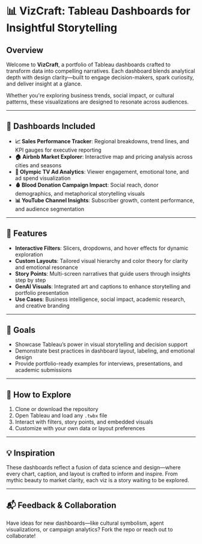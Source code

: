 # 📊 VizCraft: Tableau Dashboards for Insightful Storytelling

## Overview  
Welcome to **VizCraft**, a portfolio of Tableau dashboards crafted to transform data into compelling narratives. Each dashboard blends analytical depth with design clarity—built to engage decision-makers, spark curiosity, and deliver insight at a glance.

Whether you're exploring business trends, social impact, or cultural patterns, these visualizations are designed to resonate across audiences.

---

## 📘 Dashboards Included  
- **📈 Sales Performance Tracker**: Regional breakdowns, trend lines, and KPI gauges for executive reporting  
- **🏠 Airbnb Market Explorer**: Interactive map and pricing analysis across cities and seasons  
- **🎥 Olympic TV Ad Analytics**: Viewer engagement, emotional tone, and ad spend visualization  
- **🩸 Blood Donation Campaign Impact**: Social reach, donor demographics, and metaphorical storytelling visuals  
- **📊 YouTube Channel Insights**: Subscriber growth, content performance, and audience segmentation

---

## 🔧 Features  
- **Interactive Filters**: Slicers, dropdowns, and hover effects for dynamic exploration  
- **Custom Layouts**: Tailored visual hierarchy and color theory for clarity and emotional resonance  
- **Story Points**: Multi-screen narratives that guide users through insights step by step  
- **GenAI Visuals**: Integrated art and captions to enhance storytelling and portfolio presentation  
- **Use Cases**: Business intelligence, social impact, academic research, and creative branding

---

## 🎯 Goals  
- Showcase Tableau’s power in visual storytelling and decision support  
- Demonstrate best practices in dashboard layout, labeling, and emotional design  
- Provide portfolio-ready examples for interviews, presentations, and academic submissions

---

## 🚀 How to Explore  
1. Clone or download the repository  
2. Open Tableau and load any `.twbx` file  
3. Interact with filters, story points, and embedded visuals  
4. Customize with your own data or layout preferences

---

## 💡 Inspiration  
These dashboards reflect a fusion of data science and design—where every chart, caption, and layout is crafted to inform and inspire. From mythic beauty to market clarity, each viz is a story waiting to be explored.

---

## 📬 Feedback & Collaboration  
Have ideas for new dashboards—like cultural symbolism, agent visualizations, or campaign analytics? Fork the repo or reach out to collaborate!


